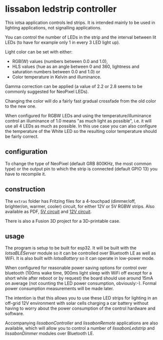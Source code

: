 # lissabon ledstrip controller

This iotsa application controls led strips.
It is intended mainly to be used in lighting applications, not signalling applications.

You can control the number of LEDs in the strip
and the interval between lit LEDs (to have for 
example only 1 in every 3 LED light up).

Light color can be set with either:

- RGB(W) values (numbers between 0.0 and 1.0),
- HLS values (hue as an angle between 0 and 360, lightness and saturation numbers between 0.0 and 1.0) or
-  Color temperature in Kelvin and illuminance.

Gamma correction can be applied (a value of 2.2 or 2.8 seems
to be commonly suggested for NeoPixel LEDs).

Changing the color will do a fairly fast gradual
crossfade from the old color to the new one.

When configured for RGBW LEDs and using the temperature/illuminance control an illuminance of 1.0 means "as much light as possible", i.e. it will use all 4 LEDs as much as possible. In this use case you can also configure the temperature of the White LED so the resulting color temperature should be fairly correct.

## configuration

To change the type of NeoPixel (default GRB 800KHz,
the most common type) or the output pin to which the strip is connected (default GPIO 13) you have to recompile it.

## construction

The `extras` folder has Fritzing files for a 4-touchpad (dimmer/off, brighter/on, warmer, cooler) circuit, for either 12V or 5V RGBW strips. Also available as PDF, [5V circuit](extras/Hardware-5v.pdf) and [12V circuit](extras/Hardware-12v.pdf).

There is also a Fusion 3D project for a 3D-printable case.

## usage

The program is setup to be built for esp32. It will be built with the _IotsaBLEServer_ module so it can be controlled over Bluetooth LE as well as WiFi. It is also built with _IotsaBattery_ so it can operate in low-power mode.

When configured for reasonable power saving options for control over bluetooth (100ms wake time, 900ms light sleep with WiFi off except for a short while after reboot or by request) the board should use around 15mA on average (not counting the LED power consumption, obviously:-). Formal power consumption measurements will be made later.

The intention  is that this allows you to use these LED strips for lighting in an off-grid 12V environment with solar cells charging a car battery without having to worry about the power consumption of the control hardware and software.

Accompanying _lissabonController_ and _lissabonRemote_ applications are also available, which will allow you to control a number of _lissabonLedstrip_ and _lissabonDimmer_ modules over Bluetooth LE.
